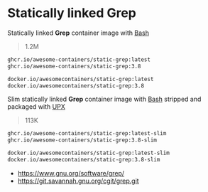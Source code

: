 # Statically linked Grep

Statically linked **Grep** container image with [Bash]

> 1.2M

```bash
ghcr.io/awesome-containers/static-grep:latest
ghcr.io/awesome-containers/static-grep:3.8

docker.io/awesomecontainers/static-grep:latest
docker.io/awesomecontainers/static-grep:3.8
```

Slim statically linked **Grep** container image with [Bash] stripped and
packaged with [UPX]

> 113K

```bash
ghcr.io/awesome-containers/static-grep:latest-slim
ghcr.io/awesome-containers/static-grep:3.8-slim

docker.io/awesomecontainers/static-grep:latest-slim
docker.io/awesomecontainers/static-grep:3.8-slim
```

* <https://www.gnu.org/software/grep/>
* <https://git.savannah.gnu.org/cgit/grep.git>

[Bash]: https://github.com/awesome-containers/static-bash
[UPX]: https://upx.github.io/
